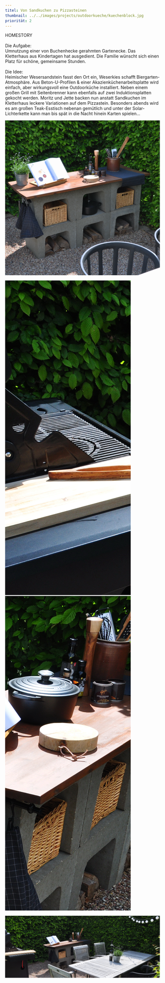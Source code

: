 ```yaml
---
titel: Von Sandkuchen zu Pizzasteinen
thumbnail: ../../images/projects/outdoorkueche/kuechenblock.jpg
priorität: 2
---
```


HOMESTORY <br>
<br>
Die Aufgabe:
<br>Umnutzung einer von Buchenhecke gerahmten Gartenecke. Das Kletterhaus aus Kindertagen hat
ausgedient. Die Familie wünscht sich einen Platz für schöne, gemeinsame Stunden.
<br>
<br>Die Idee:
<br>Heimischer Wesersandstein fasst den Ort ein, Weserkies schafft Biergarten-Atmosphäre. Aus
Beton-U-Profilen & einer Akazienküchenarbeitsplatte wird einfach, aber wirkungsvoll eine Outdoorküche
installiert. Neben einem großen Grill mit Seitenbrenner kann ebenfalls auf zwei Induktionsplatten
gekocht werden. Moritz und Jette backen nun anstatt Sandkuchen im Kletterhaus leckere Variationen auf
dem Pizzastein. Besonders abends wird es am großen Teak-Esstisch nebenan gemütlich und unter der
Solar-Lichterkette kann man bis spät in die Nacht hinein Karten spielen...

![Küchenblock](../../images/projects/outdoorkueche/kuechenblock.jpg)

![Grill](../../images/projects/outdoorkueche/grill.jpg)
![Utensilo](../../images/projects/outdoorkueche/utensilo.jpg)

![Weitblick](../../images/projects/outdoorkueche/weitblick.jpg)
